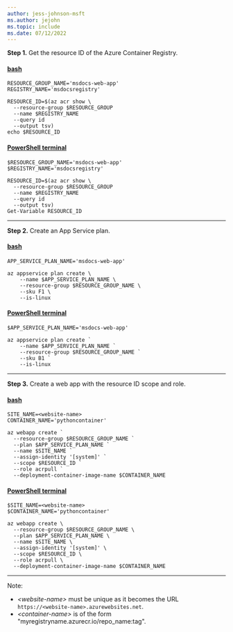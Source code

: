 ```yaml
---
author: jess-johnson-msft
ms.author: jejohn
ms.topic: include
ms.date: 07/12/2022
---
```


**Step 1.** Get the resource ID of the Azure Container Registry.

#### [bash](#tab/terminal-bash)

```azurecli
RESOURCE_GROUP_NAME='msdocs-web-app'
REGISTRY_NAME='msdocsregistry'

RESOURCE_ID=$(az acr show \
  --resource-group $RESOURCE_GROUP 
  --name $REGISTRY_NAME 
  --query id 
  --output tsv)
echo $RESOURCE_ID
```

#### [PowerShell terminal](#tab/terminal-powershell)

```azurecli
$RESOURCE_GROUP_NAME='msdocs-web-app'
$REGISTRY_NAME='msdocsregistry'

RESOURCE_ID=$(az acr show \
  --resource-group $RESOURCE_GROUP 
  --name $REGISTRY_NAME 
  --query id 
  --output tsv)
Get-Variable RESOURCE_ID
```

---

**Step 2.** Create an App Service plan.

#### [bash](#tab/terminal-bash)

```azurecli
APP_SERVICE_PLAN_NAME='msdocs-web-app'

az appservice plan create \
    --name $APP_SERVICE_PLAN_NAME \
    --resource-group $RESOURCE_GROUP_NAME \
    --sku F1 \
    --is-linux
```

#### [PowerShell terminal](#tab/terminal-powershell)

```azurecli
$APP_SERVICE_PLAN_NAME='msdocs-web-app'

az appservice plan create `
    --name $APP_SERVICE_PLAN_NAME `
    --resource-group $RESOURCE_GROUP_NAME `
    --sku B1 `
    --is-linux
```

---

**Step 3.** Create a web app with the resource ID scope and role.

#### [bash](#tab/terminal-bash)

```azurecli
SITE_NAME=<website-name>
CONTAINER_NAME='pythoncontainer'

az webapp create `
  --resource-group $RESOURCE_GROUP_NAME `
  --plan $APP_SERVICE_PLAN_NAME `
  --name $SITE_NAME `
  --assign-identity '[system]' `
  --scope $RESOURCE_ID `
  --role acrpull `
  --deployment-container-image-name $CONTAINER_NAME 
```

#### [PowerShell terminal](#tab/terminal-powershell)

```azurecli
$SITE_NAME=<website-name>
$CONTAINER_NAME='pythoncontainer'

az webapp create \
  --resource-group $RESOURCE_GROUP_NAME \
  --plan $APP_SERVICE_PLAN_NAME \
  --name $SITE_NAME \
  --assign-identity '[system]' \
  --scope $RESOURCE_ID \
  --role acrpull \
  --deployment-container-image-name $CONTAINER_NAME 
```

---

Note:

* *\<website-name>* must be unique as it becomes the URL `https://<website-name>.azurewebsites.net`.
* *\<container-name>* is of the form "myregistryname.azurecr.io/repo_name:tag".
